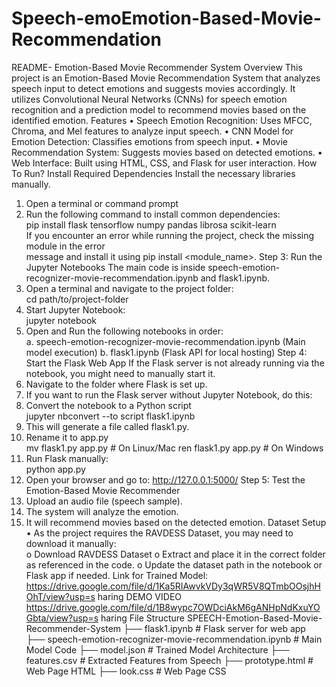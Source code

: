 # Speech-emoEmotion-Based-Movie-Recommendation
README- 
Emotion-Based Movie Recommender System 
Overview 
This project is an Emotion-Based Movie Recommendation System that analyzes speech input 
to detect emotions and suggests movies accordingly. It utilizes Convolutional Neural Networks 
(CNNs) for speech emotion recognition and a prediction model to recommend movies based on 
the identified emotion. 
Features 
• Speech Emotion Recognition: Uses MFCC, Chroma, and Mel features to analyze 
input speech. 
• CNN Model for Emotion Detection: Classifies emotions from speech input. 
• Movie Recommendation System: Suggests movies based on detected emotions. 
• Web Interface: Built using HTML, CSS, and Flask for user interaction. 
How To Run? 
Install Required Dependencies 
Install the necessary libraries manually. 
1. Open a terminal or command prompt 
2. Run the following command to install common dependencies:  
pip install flask tensorflow numpy pandas librosa scikit-learn  
If you encounter an error while running the project, check the missing module in the error      
message and install it using pip install <module_name>. 
Step 3: Run the Jupyter Notebooks 
The main code is inside speech-emotion-recognizer-movie-recommendation.ipynb and 
flask1.ipynb. 
1. Open a terminal and navigate to the project folder:  
cd path/to/project-folder 
2. Start Jupyter Notebook:  
jupyter notebook 
3. Open and Run the following notebooks in order:  
a. speech-emotion-recognizer-movie-recommendation.ipynb (Main model 
execution) 
b. flask1.ipynb (Flask API for local hosting) 
Step 4: Start the Flask Web App 
If the Flask server is not already running via the notebook, you might need to manually start it. 
1. Navigate to the folder where Flask is set up. 
2. If you want to run the Flask server without Jupyter Notebook, do this: 
3. Convert the notebook to a Python script  
jupyter nbconvert --to script flask1.ipynb 
4. This will generate a file called flask1.py. 
5. Rename it to app.py  
mv flask1.py app.py   # On Linux/Mac 
ren flask1.py app.py  # On Windows 
6. Run Flask manually:  
python app.py 
7. Open your browser and go to: 
http://127.0.0.1:5000/ 
Step 5: Test the Emotion-Based Movie Recommender 
1. Upload an audio file (speech sample). 
2. The system will analyze the emotion. 
3. It will recommend movies based on the detected emotion. 
Dataset Setup 
• As the project  requires the RAVDESS Dataset, you may need to download it manually:  
o Download RAVDESS Dataset 
o Extract and place it in the correct folder as referenced in the code. 
o Update the dataset path in the notebook or Flask app if needed. 
Link for Trained Model: 
https://drive.google.com/file/d/1Ka5RIAwvkVDy3qWR5V8QTmbOOsjhHOhT/view?usp=s
 haring 
DEMO VIDEO                       
https://drive.google.com/file/d/1B8wypc7OWDciAkM6gANHpNdKxuYOGbta/view?usp=s
 haring 
File Structure 
SPEECH-Emotion-Based-Movie-Recommender-System 
├── flask1.ipynb 
                # Flask server for web app 
├── speech-emotion-recognizer-movie-recommendation.ipynb  # Main Model Code 
├── model.json 
                   # Trained Model Architecture 
├── features.csv                   # Extracted Features from Speech 
├── prototype.html
                 # Web Page HTML 
├── look.css 
                      # Web Page CSS 
